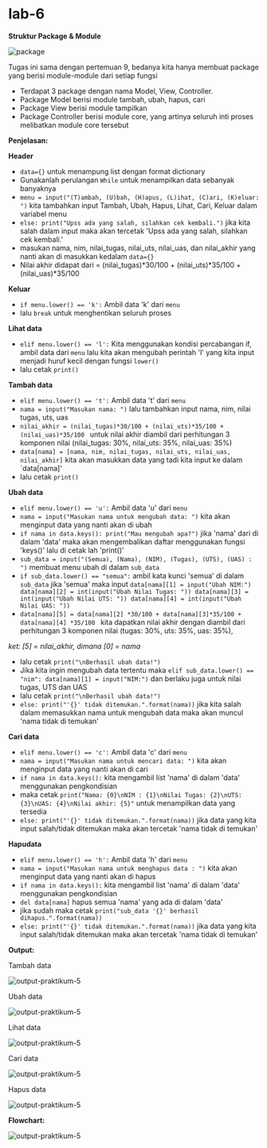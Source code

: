 # lab-6

**Struktur Package & Module**

![package](assets/img/tugas-praktikum/1.png)

Tugas ini sama dengan pertemuan 9, bedanya kita hanya membuat package yang berisi module-module dari setiap fungsi

* Terdapat 3 package dengan nama Model, View, Controller.
* Package Model berisi module tambah, ubah, hapus, cari
* Package View berisi module tampilkan
* Package Controller berisi module core, yang artinya seluruh inti proses melibatkan module core tersebut

**Penjelasan:**

**Header**
* ``data={}`` untuk menampung list dengan format dictionary
* Gunakanlah perulangan ``While`` untuk menampilkan data sebanyak banyaknya
* ``menu = input("(T)ambah, (U)bah, (H)apus, (L)ihat, (C)ari, (K)eluar: ")`` kita tambahkan input Tambah, Ubah, Hapus, Lihat, Cari, Keluar dalam variabel menu
* ``else: print("Upss ada yang salah, silahkan cek kembali.")`` jika kita salah dalam input maka akan tercetak 'Upss ada yang salah, silahkan cek kembali.'
* masukan nama, nim, nilai_tugas, nilai_uts, nilai_uas, dan nilai_akhir yang nanti akan di masukkan kedalam ``data={}``
* Nilai akhir didapat dari = (nilai_tugas)*30/100 + (nilai_uts)*35/100 + (nilai_uas)*35/100 

**Keluar**
* ``if menu.lower() == 'k':`` Ambil data 'k' dari ``menu`` 
* lalu ``break`` untuk menghentikan seluruh proses

**Lihat data**
* ``elif menu.lower() == 'l':`` Kita menggunakan kondisi percabangan if, ambil data dari ``menu`` lalu kita akan mengubah perintah 'l' yang kita input menjadi huruf kecil dengan fungsi ``lower()``
* lalu cetak ``print()``

**Tambah data**
* ``elif menu.lower() == 't':`` Ambil data 't' dari ``menu`` 
* ``nama = input("Masukan nama: ")`` lalu tambahkan input nama, nim, nilai tugas, uts, uas
* ``nilai_akhir = (nilai_tugas)*30/100 + (nilai_uts)*35/100 + (nilai_uas)*35/100 `` untuk nilai akhir diambil dari perhitungan 3 komponen nilai (nilai_tugas: 30%, nilai_uts: 35%, nilai_uas: 35%)
* ``data[nama] = [nama, nim, nilai_tugas, nilai_uts, nilai_uas, nilai_akhir]`` kita akan masukkan data yang tadi kita input ke dalam `data[nama]'
* lalu cetak ``print()``

**Ubah data**
* ``elif menu.lower() == 'u':`` Ambil data 'u' dari ``menu`` 
* ``nama = input("Masukan nama untuk mengubah data: ")`` kita akan menginput data yang nanti akan di ubah
* ``if nama in data.keys(): print("Mau mengubah apa?")`` jika 'nama' dari di dalam 'data' maka akan mengembalikan daftar menggunakan fungsi 'keys()' lalu di cetak lah 'print()'
* ``sub_data = input("(Semua), (Nama), (NIM), (Tugas), (UTS), (UAS) : ")`` membuat menu ubah di dalam ``sub_data``
* ``if sub_data.lower() == "semua":`` ambil kata kunci 'semua' di dalam ``sub_data`` jika 'semua' maka input ``data[nama][1] = input("Ubah NIM:") data[nama][2] = int(input("Ubah Nilai Tugas: ")) data[nama][3] = int(input("Ubah Nilai UTS: ")) data[nama][4] = int(input("Ubah Nilai UAS: "))``
* ``data[nama][5] = data[nama][2] *30/100 + data[nama][3]*35/100 + data[nama][4] *35/100 `` kita dapatkan nilai akhir dengan diambil dari perhitungan 3 komponen nilai (tugas: 30%, uts: 35%, uas: 35%), 

*ket: [5] = nilai_akhir, dimana [0] = nama*

* lalu cetak ``print("\nBerhasil ubah data!")``
* Jika kita ingin mengubah data tertentu maka ``elif sub_data.lower() == "nim": data[nama][1] = input("NIM:")`` dan berlaku juga untuk nilai tugas, UTS dan UAS
* lalu cetak ``print("\nBerhasil ubah data!")``
* ``else: print("'{}' tidak ditemukan.".format(nama))`` jika kita salah dalam memasukkan nama untuk mengubah data maka akan muncul 'nama tidak di temukan'

**Cari data**
* ``elif menu.lower() == 'c':`` Ambil data 'c' dari ``menu`` 
* ``nama = input("Masukan nama untuk mencari data: ")`` kita akan menginput data yang nanti akan di cari
* ``if nama in data.keys():`` kita mengambil list 'nama' di dalam 'data' menggunakan pengkondisian
* maka cetak ``print("Nama: {0}\nNIM : {1}\nNilai Tugas: {2}\nUTS: {3}\nUAS: {4}\nNilai akhir: {5}"`` untuk menampilkan data yang tersedia
* ``else: print("'{}' tidak ditemukan.".format(nama))`` jika data yang kita input salah/tidak ditemukan maka akan tercetak 'nama tidak di temukan'

**Hapudata**
* ``elif menu.lower() == 'h':`` Ambil data 'h' dari ``menu`` 
* ``nama = input("Masukan nama untuk menghapus data : ")`` kita akan menginput data yang nanti akan di hapus
* ``if nama in data.keys():`` kita mengambil list 'nama' di dalam 'data' menggunakan pengkondisian
* ``del data[nama]`` hapus semua 'nama'  yang ada di dalam 'data'
* jika sudah maka cetak ``print("sub_data '{}' berhasil dihapus.".format(nama))``
* ``else: print("'{}' tidak ditemukan.".format(nama))`` jika data yang kita input salah/tidak ditemukan maka akan tercetak 'nama tidak di temukan'



**Output:**

Tambah data

![output-praktikum-5](assets/img/tugas-praktikum/t.png)


Ubah data

![output-praktikum-5](assets/img/tugas-praktikum/u.png)


Lihat data

![output-praktikum-5](assets/img/tugas-praktikum//l.png)


Cari data

![output-praktikum-5](assets/img/tugas-praktikum/c.png)


Hapus data

![output-praktikum-5](assets/img/tugas-praktikum/h.png)


**Flowchart:**


![output-praktikum-5](assets/img/tugas-praktikum/flowchart.png)
